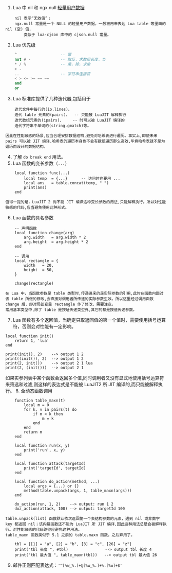 1. Lua 中 nil 和 ngx.null
    [轻量用户数据](http://www.lua.org/pil/28.5.html)
```
    nil 表示“无效值”；
    ngx.null 常量是一个 NULL 的轻量用户数据，一般被用来表达 Lua table 等里面的 nil (空) 值，
        类似于 lua-cjson 库中的 cjson.null 常量。
```
2. Lua 优先级
```lua
    ^                   -- 幂
    not # -             -- 取反，求数组长度，负
    * / %               -- 乘，除，求余
    + -                 
    ..                  -- 字符串连接符
    < > <= >= == ~=
    and
    or
```
3. Lua 标准库提供了几种迭代器,包括用于
```
    迭代文件中每行的(io.lines)、
    迭代 table 元素的(pairs)、  -- 只能被 LuaJIT 解释执行
    迭代数组元素的(ipairs)、    -- 时可以被 LuaJIT 编译的
    迭代字符串中单词的(string.gmatch)等。
```
    因此在性能敏感的场景,应当合理安排数据结构,避免对哈希表进行遍历。事实上,即使未来 pairs 可以被 JIT 编译,哈希表的遍历本身也不会有数组遍历那么高效,毕竟哈希表就不是为遍历而设计的数据结构。

4. 了解 ``` do break end ``` 用法。
5. Lua 函数的变长参数（``` ... ```）
```
    local function func(...)
        local temp  = {...}      -- 访问时也要用 ...
        local ans   = table.concat(temp, " ")
        print(ans)
    end
```
    值得一提的是，LuaJIT 2 尚不能 JIT 编译这种变长参数的用法,只能解释执行。所以对性能敏感的代码,应当避免使用此种形式。
6. Lua 函数的具名参数
```
    -- 声明函数
    local function change(arg)
        arg.width   = arg.width * 2
        arg.height  = arg.height * 2
    end

    -- 调用
    local rectangle = {
        width   = 20,
        height  = 50,
    }

    change(rectangle)
```
    在 Lua 中，当函数参数是 table 类型时,传递进来的是实际参数的引用,此时在函数内部对该 table 所做的修改,会直接对调用者所传递的实际参数生效。所以这里经过调用函数 change 后，即对局部变量 rectangle 作了修改，需要注意。
    常用基本类型中,除了 table 是按址传递类型外,其它的都是按值传递参数。
7. Lua 函数有多个返回值，当确定只取返回值的第一个值时，需要使用括号运算符，否则会对性能有一定影响。
```
local function init()
    return 1, 'lua'
end

print(init(), 2)    --> output 1 2
print((init()), 2)  --> output 1 2
print(2, init())    --> output 2 1 lua
print(2, (init()))  --> output 2 1
```
如果实参列表中某个函数会返回多个值,同时调用者又没有显式地使用括号运算符来筛选和过滤,则这样的表达式是不能被 LuaJIT2 所 JIT 编译的,而只能被解释执行。
8. 全动态函数调用
```
    function table_maxn(t)
        local m = 0
        for k, v in pairs(t) do
            if m < k then
                m = k
            end
        end
        return m
    end

    local function run(x, y)
        print('run', x, y)
    end

    local function attack(targetId)
        print('targetId', targetId)
    end

    local function do_action(method, ...)
        local args = {...} or {}
        method(table.unpack(args, 1, table_maxn(args)))
    end

    do_action(run, 1, 2)    --> output: run 1 2
    doz_action(attack, 100) --> output: targetId 100
```
    table.unpack(list) 函数默认依次返回第一个表结构参数的元素，遇到 nil 或非数字 key 都返回 nil；该内建函数还不能为 LuaJIT 所 JIT 编译,因此这种用法总是会被解释执行。对性能敏感的代码路径应避免这种用法。
    table_maxn 函数类似于 5.1 之前的 table.maxn 函数，之后弃用了。
```
    tbl = {[1] = "a", [2] = "b", [3] = "c", [26] = "z"}
    print("tbl 长度 ", #tbl)                --> output tbl 长度 4
    print("tbl 最大值 ", table_maxn(tbl))   --> output tbl 最大值 26
```
9. 邮件正则匹配表达式：```'^[%w_%.]+@[%w_%.]+%.[%w]+$'```
